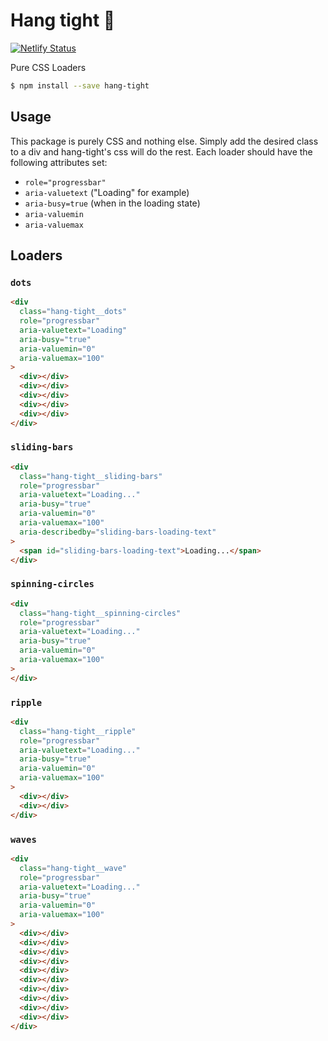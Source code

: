 # Hang tight :call_me_hand:

[![Netlify Status](https://api.netlify.com/api/v1/badges/535cfb69-fa53-4c35-819b-171a187da476/deploy-status)](https://app.netlify.com/sites/hang-tight/deploys)

Pure CSS Loaders

```sh
$ npm install --save hang-tight
```

## Usage

This package is purely CSS and nothing else. Simply add the desired class to a div and hang-tight's css will do the rest.  Each loader should have the following attributes set:

- `role="progressbar"`
- `aria-valuetext` ("Loading" for example)
- `aria-busy=true` (when in the loading state)
- `aria-valuemin`
- `aria-valuemax`

## Loaders

### `dots`

```html
<div
  class="hang-tight__dots"
  role="progressbar"
  aria-valuetext="Loading"
  aria-busy="true"
  aria-valuemin="0"
  aria-valuemax="100"
>
  <div></div>
  <div></div>
  <div></div>
  <div></div>
  <div></div>
</div>
```

### `sliding-bars`

```html
<div
  class="hang-tight__sliding-bars"
  role="progressbar"
  aria-valuetext="Loading..."
  aria-busy="true"
  aria-valuemin="0"
  aria-valuemax="100"
  aria-describedby="sliding-bars-loading-text"
>
  <span id="sliding-bars-loading-text">Loading...</span>
</div>
```

### `spinning-circles`

```html
<div
  class="hang-tight__spinning-circles"
  role="progressbar"
  aria-valuetext="Loading..."
  aria-busy="true"
  aria-valuemin="0"
  aria-valuemax="100"
>
</div>
```

### `ripple`

```html
<div
  class="hang-tight__ripple"
  role="progressbar"
  aria-valuetext="Loading..."
  aria-busy="true"
  aria-valuemin="0"
  aria-valuemax="100"
>
  <div></div>
  <div></div>
</div>
```

### `waves`

```html
<div
  class="hang-tight__wave"
  role="progressbar"
  aria-valuetext="Loading..."
  aria-busy="true"
  aria-valuemin="0"
  aria-valuemax="100"
>
  <div></div>
  <div></div>
  <div></div>
  <div></div>
  <div></div>
  <div></div>
  <div></div>
  <div></div>
  <div></div>
  <div></div>
</div>
```